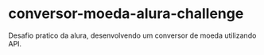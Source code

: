 # conversor-moeda-alura-challenge
Desafio pratico da alura, desenvolvendo um conversor de moeda utilizando API.
